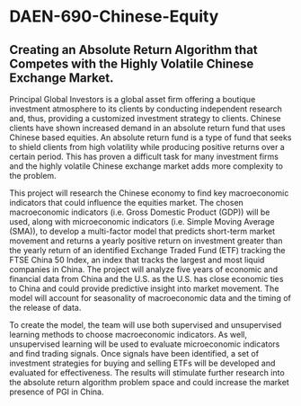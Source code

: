 # DAEN-690-Chinese-Equity

## Creating an Absolute Return Algorithm that Competes with the Highly Volatile Chinese Exchange Market.

Principal Global Investors is a global asset firm offering a boutique investment atmosphere to its clients by conducting independent research and, thus, providing a customized investment strategy to clients.   Chinese clients have shown increased demand in an absolute return fund that uses Chinese based equities.  An absolute return fund is a type of fund that seeks to shield clients from high volatility while producing positive returns over a certain period.  This has proven a difficult task for many investment firms and the highly volatile Chinese exchange market adds more complexity to the problem.

This project will research the Chinese economy to find key macroeconomic indicators that could influence the equities market.  The chosen macroeconomic indicators (i.e. Gross Domestic Product (GDP)) will be used, along with microeconomic indicators (i.e. Simple Moving Average (SMA)), to develop a multi-factor model that predicts short-term market movement and returns a yearly positive return on investment greater than the yearly return of an identified Exchange Traded Fund (ETF) tracking the FTSE China 50 Index, an index that tracks the largest and most liquid companies in China.  The project will analyze five years of economic and financial data from China and the U.S. as the U.S. has close economic ties to China and could provide predictive insight into market movement.  The model will account for seasonality of macroeconomic data and the timing of the release of data.

To create the model, the team will use both supervised and unsupervised learning methods to choose macroeconomic indicators.  As well, unsupervised learning will be used to evaluate microeconomic indicators and find trading signals.  Once signals have been identified, a set of investment strategies for buying and selling ETFs will be developed and evaluated for effectiveness.  The results will stimulate further research into the absolute return algorithm problem space and could increase the market presence of PGI in China. 
